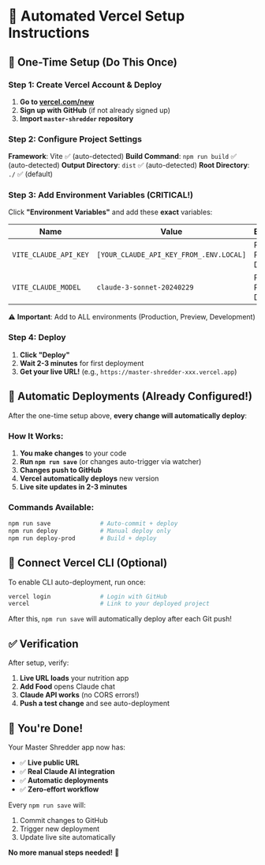 # 🚀 Automated Vercel Setup Instructions

## 🎯 One-Time Setup (Do This Once)

### Step 1: Create Vercel Account & Deploy
1. **Go to [vercel.com/new](https://vercel.com/new)**
2. **Sign up with GitHub** (if not already signed up)
3. **Import `master-shredder` repository**

### Step 2: Configure Project Settings
**Framework**: Vite ✅ (auto-detected)
**Build Command**: `npm run build` ✅ (auto-detected)
**Output Directory**: `dist` ✅ (auto-detected)
**Root Directory**: `./` ✅ (default)

### Step 3: Add Environment Variables (CRITICAL!)
Click **"Environment Variables"** and add these **exact** variables:

| Name | Value | Environments |
|------|-------|--------------|
| `VITE_CLAUDE_API_KEY` | `[YOUR_CLAUDE_API_KEY_FROM_.ENV.LOCAL]` | Production, Preview, Development |
| `VITE_CLAUDE_MODEL` | `claude-3-sonnet-20240229` | Production, Preview, Development |

⚠️ **Important**: Add to ALL environments (Production, Preview, Development)

### Step 4: Deploy
1. **Click "Deploy"**
2. **Wait 2-3 minutes** for first deployment
3. **Get your live URL!** (e.g., `https://master-shredder-xxx.vercel.app`)

## 🔄 Automatic Deployments (Already Configured!)

After the one-time setup above, **every change will automatically deploy**:

### How It Works:
1. **You make changes** to your code
2. **Run `npm run save`** (or changes auto-trigger via watcher)
3. **Changes push to GitHub**
4. **Vercel automatically deploys** new version
5. **Live site updates in 2-3 minutes**

### Commands Available:
```bash
npm run save              # Auto-commit + deploy
npm run deploy            # Manual deploy only
npm run deploy-prod       # Build + deploy
```

## 🧪 Connect Vercel CLI (Optional)

To enable CLI auto-deployment, run once:
```bash
vercel login              # Login with GitHub
vercel                    # Link to your deployed project
```

After this, `npm run save` will automatically deploy after each Git push!

## ✅ Verification

After setup, verify:
1. **Live URL loads** your nutrition app
2. **Add Food** opens Claude chat
3. **Claude API works** (no CORS errors!)
4. **Push a test change** and see auto-deployment

## 🎉 You're Done!

Your Master Shredder app now has:
- ✅ **Live public URL**
- ✅ **Real Claude AI integration**
- ✅ **Automatic deployments**
- ✅ **Zero-effort workflow**

Every `npm run save` will:
1. Commit changes to GitHub
2. Trigger new deployment
3. Update live site automatically

**No more manual steps needed!** 🚀